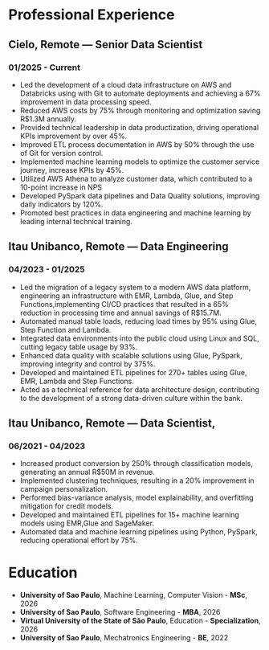 # Professional Experience 
## Cielo, Remote — Senior Data Scientist
### 01/2025 - Current

- Led the development of a cloud data infrastructure on AWS and Databricks using with Git to automate
deployments and achieving a 67% improvement in data processing speed.
- Reduced AWS costs by 75% through monitoring and optimization saving R$1.3M annually.
- Provided technical leadership in data productization, driving operational KPIs improvement by over 45%.
- Improved ETL process documentation in AWS by 50% through the use of Git for version control.
- Implemented machine learning models to optimize the customer service journey, increase KPIs by 45%.
- Utilized AWS Athena to analyze customer data, which contributed to a 10-point increase in NPS
- Developed PySpark data pipelines and Data Quality solutions, improving daily indicators by 120%.
- Promoted best practices in data engineering and machine learning by leading internal technical training.

## Itau Unibanco, Remote — Data Engineering
### 04/2023 - 01/2025
- Led the migration of a legacy system to a modern AWS data platform, engineering an infrastructure with
EMR, Lambda, Glue, and Step Functions,implementing CI/CD practices that resulted in a 65% reduction in
processing time and annual savings of R$15.7M.
- Automated manual table loads, reducing load times by 95% using Glue, Step Function and Lambda.
- Integrated data environments into the public cloud using Linux and SQL, cutting legacy table usage by 93%.
- Enhanced data quality with scalable solutions using Glue, PySpark, improving integrity and control by 375%.
- Developed and maintained ETL pipelines for 270+ tables using Glue, EMR, Lambda and Step Functions.
- Acted as a technical reference for data architecture design, contributing to the development of a strong
data-driven culture within the bank.

## Itau Unibanco, Remote — Data Scientist,
### 06/2021 - 04/2023
- Increased product conversion by 250% through classification models, generating an annual R$50M in revenue.
- Implemented clustering techniques, resulting in a 20% improvement in campaign personalization.
- Performed bias-variance analysis, model explainability, and overfitting mitigation for credit models.
- Developed and maintained ETL pipelines for 15+ machine learning models using EMR,Glue and SageMaker.
- Automated data and machine learning pipelines using Python, PySpark, reducing operational effort by 75%.

# Education
- **University of Sao Paulo**, Machine Learning, Computer Vision  - **MSc**, 2026
- **University of Sao Paulo**, Software Engineering - **MBA**, 2026
- **Virtual University of the State of São Paulo**, Education - **Specialization**, 2026
- **University of Sao Paulo**, Mechatronics Engineering - **BE**, 2022